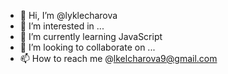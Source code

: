 - 👋 Hi, I’m @lyklecharova
- 👀 I’m interested in ...
- 🌱 I’m currently learning JavaScript
- 💞️ I’m looking to collaborate on ...
- 📫 How to reach me @lkelcharova9@gmail.com

<!---
lyklecharova/lyklecharova is a ✨ special ✨ repository because its `README.md` (this file) appears on your GitHub profile.
You can click the Preview link to take a look at your changes.
--->
